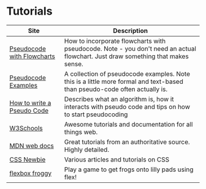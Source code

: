 # Tutorials

| Site               | Description |
|--------------------|--------------------------------------------------|
| [Pseudocode with Flowcharts](https://www.cs.uic.edu/~jbell/CourseNotes/ProgrammingConcepts/DevelopmentTools.html) | How to incorporate flowcharts with pseudocode. Note - you don't need an actual flowchart. Just draw something that makes sense. |
| [Pseudocode Examples](https://www.unf.edu/~broggio/cop2221/2221pseu.htm) | A collection of pseudocode examples. Note this is a little more formal and text-based than pseudo-code often actually is. |
| [How to write a Pseudo Code](https://www.geeksforgeeks.org/how-to-write-a-pseudo-code/) | Describes what an algorithm is, how it interacts with pseudo code and tips on how to start pseudocoding |
| [W3Schools](https://www.w3schools.com/html/) | Awesome tutorials and documentation for all things web. |
| [MDN web docs](https://developer.mozilla.org/en-US/docs/Learn/HTML) | Great tutorials from an authoritative source. Highly detailed. |
| [CSS Newbie](https://cssnewbie.com/) | Various articles and tutorials on CSS |
| [flexbox froggy](https://flexboxfroggy.com/) | Play a game to get frogs onto lilly pads using flex! |
